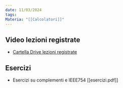 ```yaml
---
date: 11/03/2024
tags: 
Materia: "[[Calcolatori]]"
---
```

## Video lezioni registrate
- [Cartella Drive lezioni registrate](https://drive.google.com/drive/folders/1hYYUvNMPuAFiHheJicY7b55Je6-KJpLS)
## Esercizi
- Esercizi su complementi e IEEE754 [[esercizi.pdf]]
